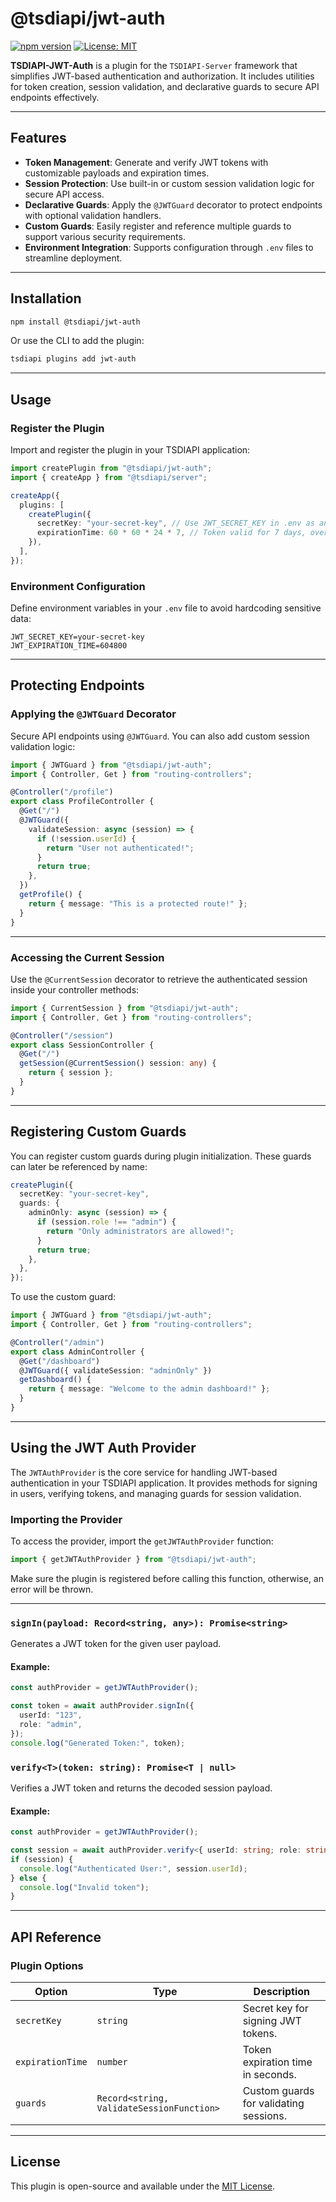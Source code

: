 # @tsdiapi/jwt-auth

[![npm version](https://badge.fury.io/js/%40tsdiapi%2Fjwt-auth.svg)](https://badge.fury.io/js/%40tsdiapi%2Fjwt-auth)
[![License: MIT](https://img.shields.io/badge/License-MIT-yellow.svg)](https://opensource.org/licenses/MIT)

**TSDIAPI-JWT-Auth** is a plugin for the `TSDIAPI-Server` framework that simplifies JWT-based authentication and authorization. It includes utilities for token creation, session validation, and declarative guards to secure API endpoints effectively.

---

## Features

- **Token Management**: Generate and verify JWT tokens with customizable payloads and expiration times.
- **Session Protection**: Use built-in or custom session validation logic for secure API access.
- **Declarative Guards**: Apply the `@JWTGuard` decorator to protect endpoints with optional validation handlers.
- **Custom Guards**: Easily register and reference multiple guards to support various security requirements.
- **Environment Integration**: Supports configuration through `.env` files to streamline deployment.

---

## Installation

```bash
npm install @tsdiapi/jwt-auth
```

Or use the CLI to add the plugin:

```bash
tsdiapi plugins add jwt-auth
```

---

## Usage

### Register the Plugin

Import and register the plugin in your TSDIAPI application:

```typescript
import createPlugin from "@tsdiapi/jwt-auth";
import { createApp } from "@tsdiapi/server";

createApp({
  plugins: [
    createPlugin({
      secretKey: "your-secret-key", // Use JWT_SECRET_KEY in .env as an alternative
      expirationTime: 60 * 60 * 24 * 7, // Token valid for 7 days, override with JWT_EXPIRATION_TIME in .env
    }),
  ],
});
```

### Environment Configuration

Define environment variables in your `.env` file to avoid hardcoding sensitive data:

```env
JWT_SECRET_KEY=your-secret-key
JWT_EXPIRATION_TIME=604800
```

---

## Protecting Endpoints

### Applying the `@JWTGuard` Decorator

Secure API endpoints using `@JWTGuard`. You can also add custom session validation logic:

```typescript
import { JWTGuard } from "@tsdiapi/jwt-auth";
import { Controller, Get } from "routing-controllers";

@Controller("/profile")
export class ProfileController {
  @Get("/")
  @JWTGuard({
    validateSession: async (session) => {
      if (!session.userId) {
        return "User not authenticated!";
      }
      return true;
    },
  })
  getProfile() {
    return { message: "This is a protected route!" };
  }
}
```
---

### Accessing the Current Session

Use the `@CurrentSession` decorator to retrieve the authenticated session inside your controller methods:

```typescript
import { CurrentSession } from "@tsdiapi/jwt-auth";
import { Controller, Get } from "routing-controllers";

@Controller("/session")
export class SessionController {
  @Get("/")
  getSession(@CurrentSession() session: any) {
    return { session };
  }
}
```

---

## Registering Custom Guards

You can register custom guards during plugin initialization. These guards can later be referenced by name:

```typescript
createPlugin({
  secretKey: "your-secret-key",
  guards: {
    adminOnly: async (session) => {
      if (session.role !== "admin") {
        return "Only administrators are allowed!";
      }
      return true;
    },
  },
});
```

To use the custom guard:

```typescript
import { JWTGuard } from "@tsdiapi/jwt-auth";
import { Controller, Get } from "routing-controllers";

@Controller("/admin")
export class AdminController {
  @Get("/dashboard")
  @JWTGuard({ validateSession: "adminOnly" })
  getDashboard() {
    return { message: "Welcome to the admin dashboard!" };
  }
}
```

---

## Using the JWT Auth Provider

The `JWTAuthProvider` is the core service for handling JWT-based authentication in your TSDIAPI application. It provides methods for signing in users, verifying tokens, and managing guards for session validation.

### Importing the Provider

To access the provider, import the `getJWTAuthProvider` function:

```typescript
import { getJWTAuthProvider } from "@tsdiapi/jwt-auth";
```

Make sure the plugin is registered before calling this function, otherwise, an error will be thrown.

---

### `signIn(payload: Record<string, any>): Promise<string>`

Generates a JWT token for the given user payload.

#### Example:
```typescript
const authProvider = getJWTAuthProvider();

const token = await authProvider.signIn({
  userId: "123",
  role: "admin",
});
console.log("Generated Token:", token);
```

### `verify<T>(token: string): Promise<T | null>`

Verifies a JWT token and returns the decoded session payload.

#### Example:
```typescript
const authProvider = getJWTAuthProvider();

const session = await authProvider.verify<{ userId: string; role: string }>(token);
if (session) {
  console.log("Authenticated User:", session.userId);
} else {
  console.log("Invalid token");
}
```

---

## API Reference

### Plugin Options

| Option           | Type                                      | Description                            |
| ---------------- | ----------------------------------------- | -------------------------------------- |
| `secretKey`      | `string`                                  | Secret key for signing JWT tokens.     |
| `expirationTime` | `number`                                  | Token expiration time in seconds.      |
| `guards`         | `Record<string, ValidateSessionFunction>` | Custom guards for validating sessions. |

---

## License

This plugin is open-source and available under the [MIT License](LICENSE).
